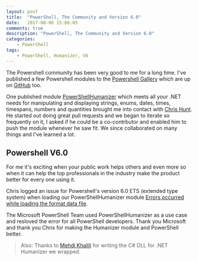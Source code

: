 ```yaml
---
layout: post
title:  "PowerShell, The Community and Version 6.0"
date:   2017-08-06 15:06:05
comments: true
description: "PowerShell, The Community and Version 6.0"
categories: 
    - PowerShell
tags: 
    - PowerShell, Humanizer, V6
---
```


The Powershell community has been very good to me for a long time. I've published a few Powershell modules to the [Powershell Gallery](https://www.powershellgallery.com/items?q=doug+finke&x=0&y=0) which are up on [GitHub](https://github.com/dfinke) too.

One published module [PowerShellHumanizer](https://www.powershellgallery.com/packages/PowerShellHumanizer) which meets all your .NET needs for manipulating and displaying strings, enums, dates, times, timespans, numbers and quantities brought me into contact with [Chris Hunt](https://www.automatedops.com/). He started out doing great pull requests and we began to iterate so frequently on it, I asked if he could be a co-contrbutor and enabled him to push the module whenever he saw fit. We since collaborated on many things and I've learned a lot.

## Powershell V6.0
For me it's exciting when your public work helps others and even more so when it can help the top professionals in the industry make the product better for every one using it.

Chris logged an issue for Powershell's version 6.0 ETS (extended type system) when loading our PowerShellHumanizer module [Errors occurred while loading the format data file](https://github.com/PowerShell/PowerShell/issues/3057#issuecomment-311739568).

The Microsoft PowerShell Team used PowerShellHumanizer as a use case and resloved the error for all PowerShell developers. Thank you Microsoft and thank you Chris for making the Humanizer module and PowerShell better.

> Also: Thanks to  [Mehdi Khalili](https://github.com/Humanizr/Humanizer) for writing the C# DLL for .NET Humanizer we wrapped.
